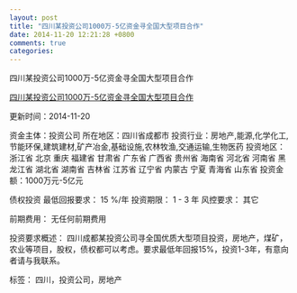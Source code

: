 ```yaml
---
layout: post
title: "四川某投资公司1000万-5亿资金寻全国大型项目合作"
date: 2014-11-20 12:21:28 +0800
comments: true
categories: 
---
```

四川某投资公司1000万-5亿资金寻全国大型项目合作

[四川某投资公司1000万-5亿资金寻全国大型项目合作](http://zijin.trjcn.com/detail_246259.html)

更新时间：2014-11-20

资金主体：投资公司
所在地区：四川省成都市
投资行业：房地产,能源,化学化工,节能环保,建筑建材,矿产冶金,基础设施,农林牧渔,交通运输,生物医药
投资地区：浙江省 北京 重庆 福建省 甘肃省 广东省 广西省 贵州省 海南省 河北省 河南省 黑龙江省 湖北省 湖南省 吉林省 江苏省 辽宁省 内蒙古 宁夏 青海省 山东省
投资金额：1000万元-5亿元

债权投资
最低回报要求：
                            15 %/年
                                                                                投资期限：
                            1 - 3 年
                                                                                                                                        风控要求：
                            其它

前期费用：
无任何前期费用

投资要求概述：
四川成都某投资公司寻全国优质大型项目投资，房地产，煤矿，农业等项目，股权，债权都可以考虑。要求最低年回报15%，投资1-3年，有意向者请与我联系。

标签：
四川，投资公司，房地产

